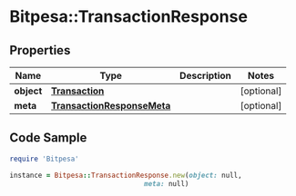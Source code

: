 # Bitpesa::TransactionResponse

## Properties

Name | Type | Description | Notes
------------ | ------------- | ------------- | -------------
**object** | [**Transaction**](Transaction.md) |  | [optional] 
**meta** | [**TransactionResponseMeta**](TransactionResponseMeta.md) |  | [optional] 

## Code Sample

```ruby
require 'Bitpesa'

instance = Bitpesa::TransactionResponse.new(object: null,
                                 meta: null)
```


